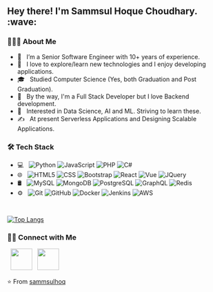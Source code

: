 <h2> Hey there! I'm Sammsul Hoque Choudhary. :wave: </h2>

<h3> 👨🏻‍💻 About Me </h3>

- 🔭 &nbsp; I’m a Senior Software Engineer with 10+ years of experience.
- 🤔 &nbsp; I love to explore/learn new technologies and I enjoy developing applications.
- 🎓 &nbsp; Studied Computer Science (Yes, both Graduation and Post Graduation).
- 💼 &nbsp; By the way, I'm a Full Stack Developer but I love Backend development.
- 🌱 &nbsp; Interested in Data Science, AI and ML. Striving to learn these.
- ✍️ &nbsp; At present Serverless Applications and Designing Scalable Applications.

<h3>🛠 Tech Stack</h3>

- 💻 &nbsp;
  ![Python](https://img.shields.io/badge/-Python-333333?style=flat&logo=python)
  ![JavaScript](https://img.shields.io/badge/-JavaScript-333333?style=flat&logo=javascript)
  ![PHP](https://img.shields.io/badge/-PHP-333333?style=flat&logo=PHP)
  ![C#](https://img.shields.io/badge/-CSharp-333333?style=flat&logo=CSharp)
- 🌐 &nbsp;
  ![HTML5](https://img.shields.io/badge/-HTML5-333333?style=flat&logo=HTML5)
  ![CSS](https://img.shields.io/badge/-CSS-333333?style=flat&logo=CSS3&logoColor=1572B6)
  ![Bootstrap](https://img.shields.io/badge/-Bootstrap-333333?style=flat&logo=bootstrap&logoColor=563D7C)
  ![React](https://img.shields.io/badge/-React-333333?style=flat&logo=react)
  ![Vue](https://img.shields.io/badge/-VueJS-333333?style=flat&logo=vue)
  ![JQuery](https://img.shields.io/badge/-JQuery-333333?style=flat&logo=jquery&logoColor=0865A6)
- 🛢 &nbsp;
  ![MySQL](https://img.shields.io/badge/-MySQL-333333?style=flat&logo=mysql)
  ![MongoDB](https://img.shields.io/badge/-MongoDB-333333?style=flat&logo=mongodb)
  ![PostgreSQL](https://img.shields.io/badge/-PostgreSQL-333333?style=flat&logo=postgresql&logoColor=31648C)
  ![GraphQL](https://img.shields.io/badge/-GraphQL-333333?style=flat&logo=graphql&logoColor=DE33A6)
  ![Redis](https://img.shields.io/badge/-Redis-333333?style=flat&logo=redis)
- ⚙️ &nbsp;
  ![Git](https://img.shields.io/badge/-Git-333333?style=flat&logo=git)
  ![GitHub](https://img.shields.io/badge/-GitHub-333333?style=flat&logo=github)
  ![Docker](https://img.shields.io/badge/-Docker-333333?style=flat&logo=docker)
  ![Jenkins](https://img.shields.io/badge/-Jenkins-333333?style=flat&logo=jenkins)
  ![AWS](https://img.shields.io/badge/-AWS-333333?style=flat&logo=amazon)
  

[//]: <> (<img align="center" src="https://github-readme-stats.vercel.app/api?username=sammsulhoq&include_all_commits=true&count_private=true&show_icons=true&line_height=20&title_color=7A7ADB&icon_color=2234AE&text_color=D3D3D3&bg_color=0,000000,130F40" alt="sammsulhoq's Github Stats">)

</br>

[![Top Langs](https://github-readme-stats.vercel.app/api/top-langs/?username=sammsulhoq&layout=compact&text_color=daf7dc&bg_color=151515)](https://github.com/sammsulhoq/github-readme-stats)


<h3> 🤝🏻 Connect with Me </h3>

&nbsp; <a href="https://www.linkedin.com/in/sammsulhoq/" target="_blank" rel="noopener noreferrer"><img src="https://img.icons8.com/plasticine/100/000000/linkedin.png" width="50" /></a>
&nbsp; <a href="mailto:sammsulhoq@gmail.com" target="_blank" rel="noopener noreferrer"><img src="https://img.icons8.com/plasticine/100/000000/gmail.png"  width="50" /></a>
</p>

⭐️ From [sammsulhoq](https://github.com/sammsulhoq)
